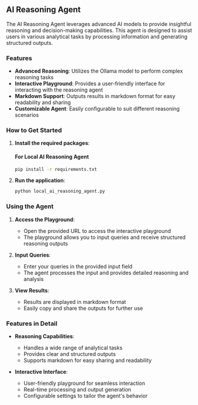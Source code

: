 ## AI Reasoning Agent

The AI Reasoning Agent leverages advanced AI models to provide insightful reasoning and decision-making capabilities. This agent is designed to assist users in various analytical tasks by processing information and generating structured outputs.

### Features
- **Advanced Reasoning**: Utilizes the Ollama model to perform complex reasoning tasks
- **Interactive Playground**: Provides a user-friendly interface for interacting with the reasoning agent
- **Markdown Support**: Outputs results in markdown format for easy readability and sharing
- **Customizable Agent**: Easily configurable to suit different reasoning scenarios

### How to Get Started
1. **Install the required packages**:
    #### For Local AI Reasoning Agent
    ```bash
    pip install -r requirements.txt
    ```

2. **Run the application**:
    ```bash
    python local_ai_reasoning_agent.py
    ```

### Using the Agent
1. **Access the Playground**:
    - Open the provided URL to access the interactive playground
    - The playground allows you to input queries and receive structured reasoning outputs

2. **Input Queries**:
    - Enter your queries in the provided input field
    - The agent processes the input and provides detailed reasoning and analysis

3. **View Results**:
    - Results are displayed in markdown format
    - Easily copy and share the outputs for further use

### Features in Detail
- **Reasoning Capabilities**:
  - Handles a wide range of analytical tasks
  - Provides clear and structured outputs
  - Supports markdown for easy sharing and readability

- **Interactive Interface**:
  - User-friendly playground for seamless interaction
  - Real-time processing and output generation
  - Configurable settings to tailor the agent's behavior
